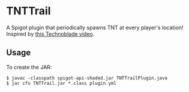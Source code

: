 # TNTTrail
A Spigot plugin that periodically spawns TNT at every player's location!
Inspired by [this Technoblade video](https://youtu.be/tBfeIXLuOYg).

## Usage
To create the JAR:
```
$ javac -classpath spigot-api-shaded.jar TNTTrailPlugin.java
$ jar cfv TNTTrail.jar *.class plugin.yml
```
